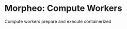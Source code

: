Morpheo: Compute Workers
========================

Compute workers prepare and execute containerized